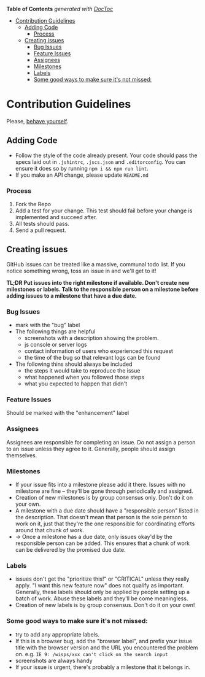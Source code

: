 <!-- START doctoc generated TOC please keep comment here to allow auto update -->
<!-- DON'T EDIT THIS SECTION, INSTEAD RE-RUN doctoc TO UPDATE -->
**Table of Contents**  *generated with [DocToc](http://doctoc.herokuapp.com/)*

- [Contribution Guidelines](#contribution-guidelines)
  - [Adding Code](#adding-code)
    - [Process](#process)
  - [Creating issues](#creating-issues)
    - [Bug Issues](#bug-issues)
    - [Feature Issues](#feature-issues)
    - [Assignees](#assignees)
    - [Milestones](#milestones)
    - [Labels](#labels)
    - [Some good ways to make sure it's not missed:](#some-good-ways-to-make-sure-its-not-missed)

<!-- END doctoc generated TOC please keep comment here to allow auto update -->

# Contribution Guidelines

Please, [behave yourself](https://github.com/gulpjs/gulp/blob/master/CONTRIBUTING.md#conduct).

## Adding Code
* Follow the style of the code already present. Your code should pass the specs laid out in `.jshintrc`, `.jscs.json` and `.editorconfig`. You can ensure it does so by running `npm i && npm run lint`.
* If you make an API change, please update `README.md`

### Process
1. Fork the Repo
2. Add a test for your change. This test should fail before your change is implemented and succeed after.
2. All tests should pass.
3. Send a pull request.

## Creating issues
GitHub issues can be treated like a massive, communal todo list. If you notice something wrong, toss an issue in and we'll get to it!

**TL;DR Put issues into the right milestone if available. Don't create new milestones or labels. Talk to the responsible person on a milestone before adding issues to a milestone that have a due date.**

### Bug Issues
* mark with the "bug" label
* The following things are helpful
    * screenshots with a description showing the problem.
    * js console or server logs
    * contact information of users who experienced this request
    * the time of the bug so that relevant logs can be found
* The following thins should always be included
    * the steps it would take to reproduce the issue
    * what happened when you followed those steps
    * what you expected to happen that didn't

### Feature Issues
Should be marked with the "enhancement" label

### Assignees
Assignees are responsible for completing an issue. Do not assign a person to an issue unless they agree to it. Generally, people should assign themselves.

### Milestones
* If your issue fits into a milestone please add it there. Issues with no milestone are fine – they'll be gone through periodically and assigned.
* Creation of new milestones is by group consensus only. Don't do it on your own.
* A milestone with a due date should have a "responsible person" listed in the description. That doesn't mean that person is the sole person to work on it, just that they're the one responsible for coordinating efforts around that chunk of work.
* → Once a milestone has a due date, only issues okay'd by the responsible person can be added. This ensures that a chunk of work can be delivered by the promised due date.

### Labels
* issues don't get the "prioritize this!" or "CRITICAL" unless they really apply. "I want this new feature now" does not qualify as important. Generally, these labels should only be applied by people setting up a batch of work. Abuse these labels and they'll be come meaningless.
* Creation of new labels is by group consensus. Don't do it on your own!

### Some good ways to make sure it's not missed:
* try to add any appropriate labels.
* If this is a browser bug, add the "browser label", and prefix your issue title with the browser version and the URL you encountered the problem on. e.g. `IE 9: /wisps/xxx can't click on the search input`
* screenshots are always handy
* If your issue is urgent, there's probably a milestone that it belongs in.
